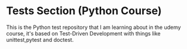 # Tests Section (Python Course)

This is the Python test repository that I am learning about in the udemy course, it's based on Test-Driven Development
with things like unittest,pytest and doctest.
